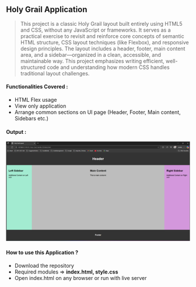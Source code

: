 ## Holy Grail Application
> This project is a classic Holy Grail layout built entirely using HTML5 and CSS, without any JavaScript or frameworks. It serves as a practical exercise to revisit and reinforce core concepts of semantic HTML structure, CSS layout techniques (like Flexbox), and responsive design principles. The layout includes a header, footer, main content area, and a sidebar—organized in a clean, accessible, and maintainable way. This project emphasizes writing efficient, well-structured code and understanding how modern CSS handles traditional layout challenges.

#### Functionalities Covered : 
- HTML Flex usage
- View only application
- Arrange common sections on UI page (Header, Footer, Main content, Sidebars etc.)

#### Output : 
![alt text](image.png)

#### How to use this Application ?
- Download the repository
- Required modules => **index.html, style.css**
- Open index.html on any browser or run with live server

